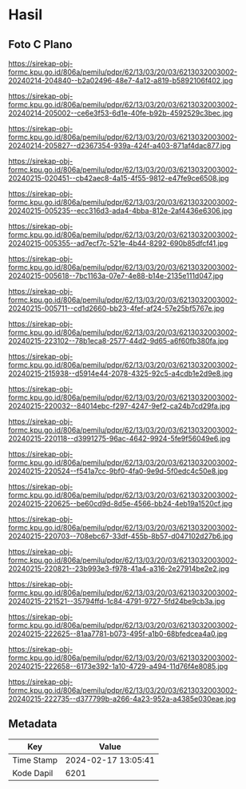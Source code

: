 # Hasil

## Foto C Plano

https://sirekap-obj-formc.kpu.go.id/806a/pemilu/pdpr/62/13/03/20/03/6213032003002-20240214-204840--b2a02496-48e7-4a12-a819-b5892106f402.jpg

https://sirekap-obj-formc.kpu.go.id/806a/pemilu/pdpr/62/13/03/20/03/6213032003002-20240214-205002--ce6e3f53-6d1e-40fe-b92b-4592529c3bec.jpg

https://sirekap-obj-formc.kpu.go.id/806a/pemilu/pdpr/62/13/03/20/03/6213032003002-20240214-205827--d2367354-939a-424f-a403-871af4dac877.jpg

https://sirekap-obj-formc.kpu.go.id/806a/pemilu/pdpr/62/13/03/20/03/6213032003002-20240215-020451--cb42aec8-4a15-4f55-9812-e47fe9ce6508.jpg

https://sirekap-obj-formc.kpu.go.id/806a/pemilu/pdpr/62/13/03/20/03/6213032003002-20240215-005235--ecc316d3-ada4-4bba-812e-2af4436e6306.jpg

https://sirekap-obj-formc.kpu.go.id/806a/pemilu/pdpr/62/13/03/20/03/6213032003002-20240215-005355--ad7ecf7c-521e-4b44-8292-690b85dfcf41.jpg

https://sirekap-obj-formc.kpu.go.id/806a/pemilu/pdpr/62/13/03/20/03/6213032003002-20240215-005618--7bc1163a-07e7-4e88-b14e-2135e111d047.jpg

https://sirekap-obj-formc.kpu.go.id/806a/pemilu/pdpr/62/13/03/20/03/6213032003002-20240215-005711--cd1d2660-bb23-4fef-af24-57e25bf5767e.jpg

https://sirekap-obj-formc.kpu.go.id/806a/pemilu/pdpr/62/13/03/20/03/6213032003002-20240215-223102--78b1eca8-2577-44d2-9d65-a6f60fb380fa.jpg

https://sirekap-obj-formc.kpu.go.id/806a/pemilu/pdpr/62/13/03/20/03/6213032003002-20240215-215938--d5914e44-2078-4325-92c5-a4cdb1e2d9e8.jpg

https://sirekap-obj-formc.kpu.go.id/806a/pemilu/pdpr/62/13/03/20/03/6213032003002-20240215-220032--84014ebc-f297-4247-9ef2-ca24b7cd29fa.jpg

https://sirekap-obj-formc.kpu.go.id/806a/pemilu/pdpr/62/13/03/20/03/6213032003002-20240215-220118--d3991275-96ac-4642-9924-5fe9f56049e6.jpg

https://sirekap-obj-formc.kpu.go.id/806a/pemilu/pdpr/62/13/03/20/03/6213032003002-20240215-220524--f541a7cc-9bf0-4fa0-9e9d-5f0edc4c50e8.jpg

https://sirekap-obj-formc.kpu.go.id/806a/pemilu/pdpr/62/13/03/20/03/6213032003002-20240215-220625--be60cd9d-8d5e-4566-bb24-4eb19a1520cf.jpg

https://sirekap-obj-formc.kpu.go.id/806a/pemilu/pdpr/62/13/03/20/03/6213032003002-20240215-220703--708ebc67-33df-455b-8b57-d047102d27b6.jpg

https://sirekap-obj-formc.kpu.go.id/806a/pemilu/pdpr/62/13/03/20/03/6213032003002-20240215-220821--23b993e3-f978-41a4-a316-2e27914be2e2.jpg

https://sirekap-obj-formc.kpu.go.id/806a/pemilu/pdpr/62/13/03/20/03/6213032003002-20240215-221521--35794ffd-1c84-4791-9727-5fd24be9cb3a.jpg

https://sirekap-obj-formc.kpu.go.id/806a/pemilu/pdpr/62/13/03/20/03/6213032003002-20240215-222625--81aa7781-b073-495f-a1b0-68bfedcea4a0.jpg

https://sirekap-obj-formc.kpu.go.id/806a/pemilu/pdpr/62/13/03/20/03/6213032003002-20240215-222658--6173e392-1a10-4729-a494-11d76f4e8085.jpg

https://sirekap-obj-formc.kpu.go.id/806a/pemilu/pdpr/62/13/03/20/03/6213032003002-20240215-222735--d377799b-a266-4a23-952a-a4385e030eae.jpg


## Metadata

| Key        | Value               |
| ---------- | ------------------- |
| Time Stamp | 2024-02-17 13:05:41 |
| Kode Dapil | 6201                |



